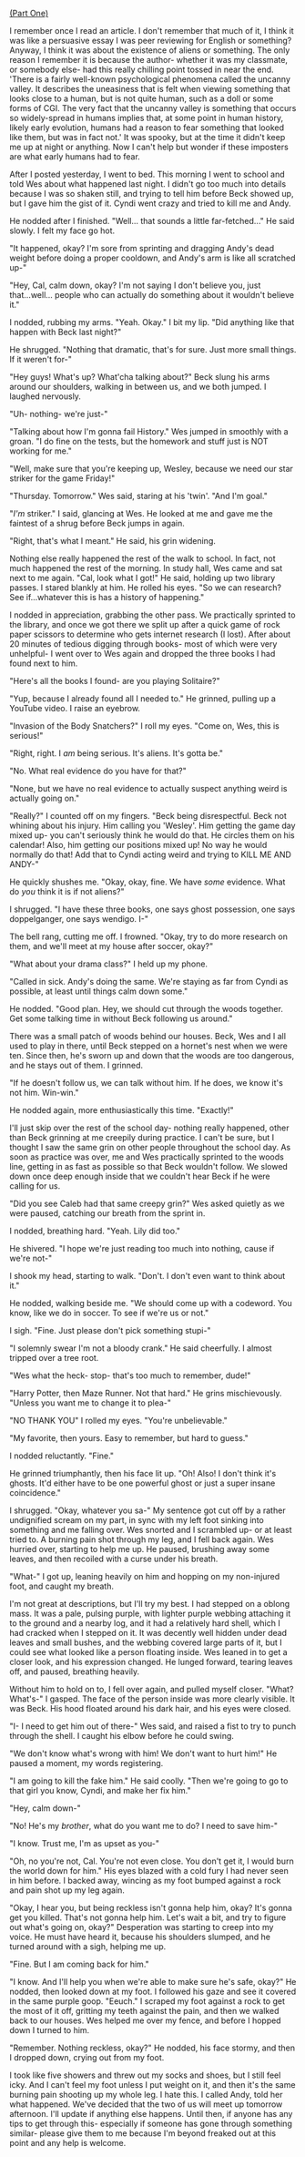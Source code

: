 [(Part One)](https://www.reddit.com/r/nosleep/comments/1oignt2/everyones_getting_replaced_by_impostors_and_i/)

I remember once I read an article. I don't remember that much of it, I think it was like a persuasive essay I was peer reviewing for English or something? Anyway, I think it was about the existence of aliens or something. The only reason I remember it is because the author- whether it was my classmate, or somebody else- had this really chilling point tossed in near the end. 'There is a fairly well-known psychological phenomena called the uncanny valley. It describes the uneasiness that is felt when viewing something that looks close to a human, but is not quite human, such as a doll or some forms of CGI. The very fact that the uncanny valley is something that occurs so widely-spread in humans implies that, at some point in human history, likely early evolution, humans had a reason to fear something that looked like them, but was in fact not.' It was spooky, but at the time it didn't keep me up at night or anything. Now I can't help but wonder if these imposters are what early humans had to fear.

After I posted yesterday, I went to bed. This morning I went to school and told Wes about what happened last night. I didn't go too much into details because I was so shaken still, and trying to tell him before Beck showed up, but I gave him the gist of it. Cyndi went crazy and tried to kill me and Andy.

He nodded after I finished. "Well... that sounds a little far-fetched..." He said slowly. I felt my face go hot.

"It happened, okay? I'm sore from sprinting and dragging Andy's dead weight before doing a proper cooldown, and Andy's arm is like all scratched up-"

"Hey, Cal, calm down, okay? I'm not saying I don't believe you, just that...well... people who can actually do something about it wouldn't believe it."

I nodded, rubbing my arms. "Yeah. Okay." I bit my lip. "Did anything like that happen with Beck last night?"

He shrugged. "Nothing that dramatic, that's for sure. Just more small things. If it weren't for-"

"Hey guys! What's up? What'cha talking about?" Beck slung his arms around our shoulders, walking in between us, and we both jumped. I laughed nervously.

"Uh- nothing- we're just-"

"Talking about how I'm gonna fail History." Wes jumped in smoothly with a groan. "I do fine on the tests, but the homework and stuff just is NOT working for me."

"Well, make sure that you're keeping up, Wesley, because we need our star striker for the game Friday!"

"Thursday. Tomorrow." Wes said, staring at his 'twin'. "And I'm goal."

"*I'm* striker." I said, glancing at Wes. He looked at me and gave me the faintest of a shrug before Beck jumps in again.

"Right, that's what I meant." He said, his grin widening.

Nothing else really happened the rest of the walk to school. In fact, not much happened the rest of the morning. In study hall, Wes came and sat next to me again. "Cal, look what I got!" He said, holding up two library passes. I stared blankly at him. He rolled his eyes. "So we can research? See if...whatever this is has a history of happening."

I nodded in appreciation, grabbing the other pass. We practically sprinted to the library, and once we got there we split up after a quick game of rock paper scissors to determine who gets internet research (I lost). After about 20 minutes of tedious digging through books- most of which were very unhelpful- I went over to Wes again and dropped the three books I had found next to him.

"Here's all the books I found- are you playing Solitaire?"

"Yup, because I already found all I needed to." He grinned, pulling up a YouTube video. I raise an eyebrow.

"Invasion of the Body Snatchers?" I roll my eyes. "Come on, Wes, this is serious!"

"Right, right. I *am* being serious. It's aliens. It's gotta be."

"No. What real evidence do you have for that?"

"None, but we have no real evidence to actually suspect anything weird is actually going on."

"Really?" I counted off on my fingers. "Beck being disrespectful. Beck not whining about his injury. Him calling you 'Wesley'. Him getting the game day mixed up- you can't seriously think he would do that. He circles them on his calendar! Also, him getting our positions mixed up! No way he would normally do that! Add that to Cyndi acting weird and trying to KILL ME AND ANDY-"

He quickly shushes me. "Okay, okay, fine. We have *some* evidence. What do *you* think it is if not aliens?"

I shrugged. "I have these three books, one says ghost possession, one says doppelganger, one says wendigo. I-"

The bell rang, cutting me off. I frowned. "Okay, try to do more research on them, and we'll meet at my house after soccer, okay?"

"What about your drama class?" I held up my phone.

"Called in sick. Andy's doing the same. We're staying as far from Cyndi as possible, at least until things calm down some."

He nodded. "Good plan. Hey, we should cut through the woods together. Get some talking time in without Beck following us around."

There was a small patch of woods behind our houses. Beck, Wes and I all used to play in there, until Beck stepped on a hornet's nest when we were ten. Since then, he's sworn up and down that the woods are too dangerous, and he stays out of them. I grinned.

"If he doesn't follow us, we can talk without him. If he does, we know it's not him. Win-win."

He nodded again, more enthusiastically this time. "Exactly!"

I'll just skip over the rest of the school day- nothing really happened, other than Beck grinning at me creepily during practice. I can't be sure, but I thought I saw the same grin on other people throughout the school day. As soon as practice was over, me and Wes practically sprinted to the woods line, getting in as fast as possible so that Beck wouldn't follow. We slowed down once deep enough inside that we couldn't hear Beck if he were calling for us.

"Did you see Caleb had that same creepy grin?" Wes asked quietly as we were paused, catching our breath from the sprint in.

I nodded, breathing hard. "Yeah. Lily did too."

He shivered. "I hope we're just reading too much into nothing, cause if we're not-"

I shook my head, starting to walk. "Don't. I don't even want to think about it."

He nodded, walking beside me. "We should come up with a codeword. You know, like we do in soccer. To see if we're us or not."

I sigh. "Fine. Just please don't pick something stupi-"

"I solemnly swear I'm not a bloody crank." He said cheerfully. I almost tripped over a tree root.

"Wes what the heck- stop- that's too much to remember, dude!"

"Harry Potter, then Maze Runner. Not that hard." He grins mischievously. "Unless you want me to change it to plea-"

"NO THANK YOU" I rolled my eyes. "You're unbelievable."

"My favorite, then yours. Easy to remember, but hard to guess."

I nodded reluctantly. "Fine."

He grinned triumphantly, then his face lit up. "Oh! Also! I don't think it's ghosts. It'd either have to be one powerful ghost or just a super insane coincidence."

I shrugged. "Okay, whatever you sa-" My sentence got cut off by a rather undignified scream on my part, in sync with my left foot sinking into something and me falling over. Wes snorted and I scrambled up- or at least tried to. A burning pain shot through my leg, and I fell back again. Wes hurried over, starting to help me up. He paused, brushing away some leaves, and then recoiled with a curse under his breath.

"What-" I got up, leaning heavily on him and hopping on my non-injured foot, and caught my breath.

I'm not great at descriptions, but I'll try my best. I had stepped on a oblong mass. It was a pale, pulsing purple, with lighter purple webbing attaching it to the ground and a nearby log, and it had a relatively hard shell, which I had cracked when I stepped on it. It was decently well hidden under dead leaves and small bushes, and the webbing covered large parts of it, but I could see what looked like a person floating inside. Wes leaned in to get a closer look, and his expression changed. He lunged forward, tearing leaves off, and paused, breathing heavily.

Without him to hold on to, I fell over again, and pulled myself closer. "What? What's-" I gasped. The face of the person inside was more clearly visible. It was Beck. His hood floated around his dark hair, and his eyes were closed.

"I- I need to get him out of there-" Wes said, and raised a fist to try to punch through the shell. I caught his elbow before he could swing.

"We don't know what's wrong with him! We don't want to hurt him!" He paused a moment, my words registering.

"I am going to kill the fake him." He said coolly. "Then we're going to go to that girl you know, Cyndi, and make her fix him."

"Hey, calm down-"

"No! He's my *brother*, what do you want me to do? I need to save him-"

"I know. Trust me, I'm as upset as you-"

"Oh, no you're not, Cal. You're not even close. You don't get it, I would burn the world down for him." His eyes blazed with a cold fury I had never seen in him before. I backed away, wincing as my foot bumped against a rock and pain shot up my leg again.

"Okay, I hear you, but being reckless isn't gonna help him, okay? It's gonna get you killed. That's not gonna help him. Let's wait a bit, and try to figure out what's going on, okay?" Desperation was starting to creep into my voice. He must have heard it, because his shoulders slumped, and he turned around with a sigh, helping me up.

"Fine. But I am coming back for him."

"I know. And I'll help you when we're able to make sure he's safe, okay?" He nodded, then looked down at my foot. I followed his gaze and see it covered in the same purple goop. "Eeuch." I scraped my foot against a rock to get the most of it off, gritting my teeth against the pain, and then we walked back to our houses. Wes helped me over my fence, and before I hopped down I turned to him.

"Remember. Nothing reckless, okay?" He nodded, his face stormy, and then I dropped down, crying out from my foot.

I took like five showers and threw out my socks and shoes, but I still feel icky. And I can't feel my foot unless I put weight on it, and then it's the same burning pain shooting up my whole leg. I hate this. I called Andy, told her what happened. We've decided that the two of us will meet up tomorrow afternoon. I'll update if anything else happens. Until then, if anyone has any tips to get through this- especially if someone has gone through something similar- please give them to me because I'm beyond freaked out at this point and any help is welcome.